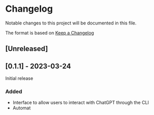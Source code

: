 # Changelog

Notable changes to this project will be documented in this file.

The format is based on [Keep a Changelog](https://keepachangelog.com/en/1.0.0/)

## [Unreleased]

## [0.1.1] - 2023-03-24

Initial release

### Added
- Interface to allow users to interact with ChatGPT through the CLI
- Automat